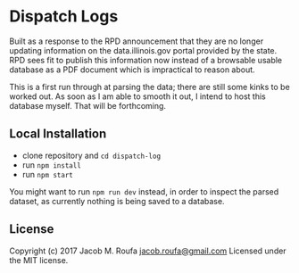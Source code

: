 # Dispatch Logs

Built as a response to the RPD announcement that they are no longer updating information on the data.illinois.gov portal provided by the state. RPD sees fit to publish this information now instead of a browsable usable database as a PDF document which is impractical to reason about.

This is a first run through at parsing the data; there are still some kinks to be worked out. As soon as I am able to smooth it out, I intend to host this database myself. That will be forthcoming.

## Local Installation

* clone repository and `cd dispatch-log`
* run `npm install`
* run `npm start`

You might want to run `npm run dev` instead, in order to inspect the parsed dataset, as currently nothing is being saved to a database.

## License

Copyright (c) 2017 Jacob M. Roufa jacob.roufa@gmail.com Licensed under the MIT license.
